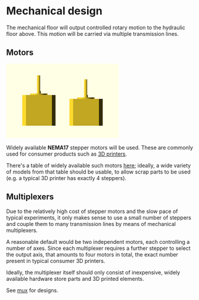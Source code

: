 # Mechanical design
The mechanical floor will output controlled rotary motion to the hydraulic floor above.
This motion will be carried via multiple transmission lines.

## Motors
![Two NEMA17 motors](res/NEMA17.png)

Widely available **NEMA17** stepper motors will be used.
These are commonly used for consumer products such as
[3D printers](https://reprap.com/wiki/NEMA_Motor).

There's a table of widely available such motors
[here](https://reprap.org/wiki/NEMA_17_Stepper_motor#Common_Stepper_Motor_Models);
ideally, a wide variety of models from that table should be usable,
to allow scrap parts to be used (e.g. a typical 3D printer has exactly 4 steppers).

## Multiplexers
Due to the relatively high cost of stepper motors and the slow pace of typical experiments,
it only makes sense to use a small number of steppers and
couple them to many transmission lines by means of mechanical multiplexers.

A reasonable default would be two independent motors, each controlling a number of axes.
Since each multiplexer requires a further stepper to select the output axis,
that amounts to four motors in total, the exact number present in typical consumer 3D printers.

Ideally, the multiplexer itself should only consist of inexpensive, widely available
hardware store parts and 3D printed elements.

See [mux](mux.md) for designs.
